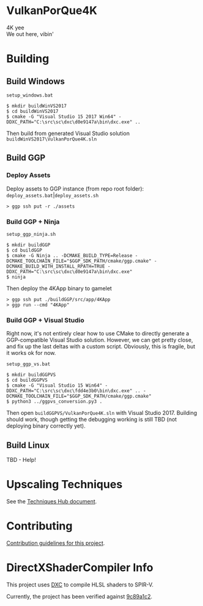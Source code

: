 # VulkanPorQue4K
4K yee  
We out here, vibin'

# Building

## Build Windows

`setup_windows.bat`
```
$ mkdir buildWinVS2017
$ cd buildWinVS2017
$ cmake -G "Visual Studio 15 2017 Win64" -DDXC_PATH="C:\src\sc\dxc\d0e9147a\bin\dxc.exe" ..
```

Then build from generated Visual Studio solution `buildWinVS2017\VulkanPorQue4K.sln`

## Build GGP

### Deploy Assets

Deploy assets to GGP instance (from repo root folder):  
`deploy_assets.bat`|`deploy_assets.sh`
```
> ggp ssh put -r ./assets
```

### Build GGP + Ninja

`setup_ggp_ninja.sh`
```
$ mkdir buildGGP
$ cd buildGGP
$ cmake -G Ninja .. -DCMAKE_BUILD_TYPE=Release -DCMAKE_TOOLCHAIN_FILE="$GGP_SDK_PATH/cmake/ggp.cmake" -DCMAKE_BUILD_WITH_INSTALL_RPATH=TRUE -DDXC_PATH="C:\src\sc\dxc\d0e9147a\bin\dxc.exe"
$ ninja
```

Then deploy the 4KApp binary to gamelet
```
> ggp ssh put ./buildGGP/src/app/4KApp
> ggp run --cmd "4KApp"
```

### Build GGP + Visual Studio
Right now, it's not entirely clear how to use CMake to directly generate a GGP-compatible
Visual Studio solution. However, we can get pretty close, and fix up the last deltas with
a custom script. Obviously, this is fragile, but it works ok for now.

`setup_ggp_vs.bat`
```
$ mkdir buildGGPVS
$ cd buildGGPVS
$ cmake -G "Visual Studio 15 Win64" -DDXC_PATH="C:\src\sc\dxc\fdd4e3b0\bin\dxc.exe" .. -DCMAKE_TOOLCHAIN_FILE="$GGP_SDK_PATH/cmake/ggp.cmake"
$ python3 ../ggpvs_conversion.py3 .
```

Then open `buildGGPVS/VulkanPorQue4K.sln` with Visual Studio 2017. Building should work, though
getting the debugging working is still TBD (not deploying binary correctly yet). 

## Build Linux
TBD - Help!

# Upscaling Techniques
See the [Techniques Hub document](docs/TECHNIQUES.md).

# Contributing
[Contribution guidelines for this project](docs/CONTRIBUTING.md).

# DirectXShaderCompiler Info
This project uses [DXC](https://github.com/microsoft/DirectXShaderCompiler) to compile HLSL shaders to SPIR-V.

Currently, the project has been verified against [9c89a1c2](https://github.com/microsoft/DirectXShaderCompiler/commit/9c89a1c2c6baa76dabc154f126408973848b0069).